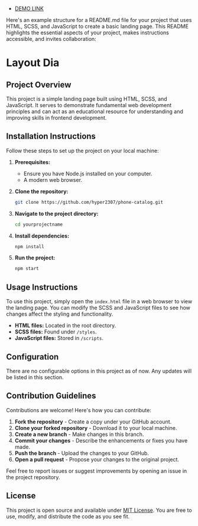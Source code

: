 - [DEMO LINK](https://hyper2307.github.io/landing-page/)

Here's an example structure for a README.md file for your project that uses HTML, SCSS, and JavaScript to create a basic landing page. This README highlights the essential aspects of your project, makes instructions accessible, and invites collaboration:

# Layout Dia

## Project Overview
This project is a simple landing page built using HTML, SCSS, and JavaScript. It serves to demonstrate fundamental web development principles and can act as an educational resource for understanding and improving skills in frontend development.

## Installation Instructions
Follow these steps to set up the project on your local machine:

1. **Prerequisites:**
   - Ensure you have Node.js installed on your computer.
   - A modern web browser.

2. **Clone the repository:**
   ```bash
   git clone https://github.com/hyper2307/phone-catalog.git
   ```

3. **Navigate to the project directory:**
   ```bash
   cd yourprojectname
   ```

4. **Install dependencies:**
   ```bash
   npm install
   ```

5. **Run the project:**
   ```bash
   npm start
   ```

## Usage Instructions
To use this project, simply open the `index.html` file in a web browser to view the landing page. You can modify the SCSS and JavaScript files to see how changes affect the styling and functionality.

- **HTML files:** Located in the root directory.
- **SCSS files:** Found under `/styles`.
- **JavaScript files:** Stored in `/scripts`.

## Configuration
There are no configurable options in this project as of now. Any updates will be listed in this section.

## Contribution Guidelines
Contributions are welcome! Here's how you can contribute:

1. **Fork the repository** - Create a copy under your GitHub account.
2. **Clone your forked repository** - Download it to your local machine.
3. **Create a new branch** - Make changes in this branch.
4. **Commit your changes** - Describe the enhancements or fixes you have made.
5. **Push the branch** - Upload the changes to your GitHub.
6. **Open a pull request** - Propose your changes to the original project.

Feel free to report issues or suggest improvements by opening an issue in the project repository.

## License
This project is open source and available under [MIT License](https://opensource.org/licenses/MIT). You are free to use, modify, and distribute the code as you see fit.

